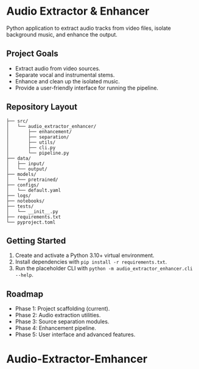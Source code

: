 # Audio Extractor & Enhancer

Python application to extract audio tracks from video files, isolate background music, and enhance the output.

## Project Goals
- Extract audio from video sources.
- Separate vocal and instrumental stems.
- Enhance and clean up the isolated music.
- Provide a user-friendly interface for running the pipeline.

## Repository Layout
```
├── src/
│   └── audio_extractor_enhancer/
│       ├── enhancement/
│       ├── separation/
│       ├── utils/
│       ├── cli.py
│       └── pipeline.py
├── data/
│   ├── input/
│   └── output/
├── models/
│   └── pretrained/
├── configs/
│   └── default.yaml
├── logs/
├── notebooks/
├── tests/
│   └── __init__.py
├── requirements.txt
└── pyproject.toml
```

## Getting Started
1. Create and activate a Python 3.10+ virtual environment.
2. Install dependencies with `pip install -r requirements.txt`.
3. Run the placeholder CLI with `python -m audio_extractor_enhancer.cli --help`.

## Roadmap
- Phase 1: Project scaffolding (current).
- Phase 2: Audio extraction utilities.
- Phase 3: Source separation modules.
- Phase 4: Enhancement pipeline.
- Phase 5: User interface and advanced features.

# Audio-Extractor-Emhancer
